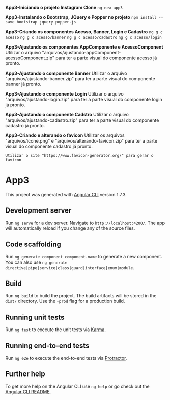 **App3-Iniciando o projeto Instagram Clone**
    `ng new app3`

**App3-Instalando o Bootstrap, JQuery e Popper no projeto**
    `npm install --save bootstrap jquery popper.js`

**App3-Criando os componentes Acesso, Banner, Login e Cadastro**
    `ng g c acesso`
    `ng g c acesso/banner`
    `ng g c acesso/cadastro`
    `ng g c acesso/login`

**App3-Ajustando os componentes AppComponente e AcessoComponent**
    Utilizar o arquivo "arquivos/ajustando-appComponent-acessoComponent.zip" para ter a parte visual do componente acesso já pronto.

**App3-Ajustando o componente Banner**
    Utilizar o arquivo "arquivos/ajustando-banner.zip" para ter a parte visual do componente banner já pronto.

**App3-Ajustando o componente Login**
    Utilizar o arquivo "arquivos/ajustando-login.zip" para ter a parte visual do componente login já pronto.

**App3-Ajustando o componente Cadstro**
    Utilizar o arquivo "arquivos/ajustando-cadastro.zip" para ter a parte visual do componente cadastro já pronto.

**App3-Criando e alterando o favicon**
    Utilizar os arquivos "arquivos/icone.png" e "arquivos/alterando-favicon.zip" para ter a parte visual do componente cadastro já pronto.

    Utilizar o site "https://www.favicon-generator.org/" para gerar o favicon

# App3

This project was generated with [Angular CLI](https://github.com/angular/angular-cli) version 1.7.3.

## Development server

Run `ng serve` for a dev server. Navigate to `http://localhost:4200/`. The app will automatically reload if you change any of the source files.

## Code scaffolding

Run `ng generate component component-name` to generate a new component. You can also use `ng generate directive|pipe|service|class|guard|interface|enum|module`.

## Build

Run `ng build` to build the project. The build artifacts will be stored in the `dist/` directory. Use the `-prod` flag for a production build.

## Running unit tests

Run `ng test` to execute the unit tests via [Karma](https://karma-runner.github.io).

## Running end-to-end tests

Run `ng e2e` to execute the end-to-end tests via [Protractor](http://www.protractortest.org/).

## Further help

To get more help on the Angular CLI use `ng help` or go check out the [Angular CLI README](https://github.com/angular/angular-cli/blob/master/README.md).
